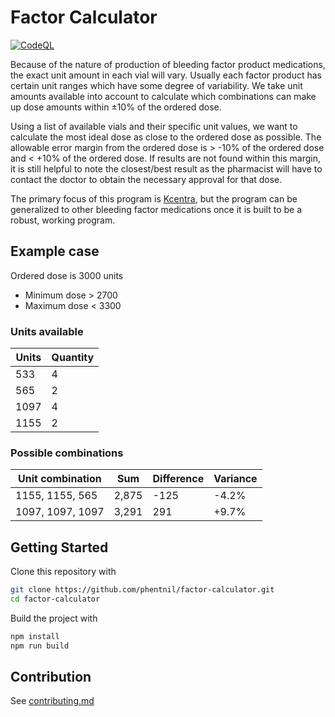 # Factor Calculator

[![CodeQL](https://github.com/phentnil/factor-calculator/actions/workflows/codeql-analysis.yml/badge.svg?branch=main)](https://github.com/phentnil/factor-calculator/actions/workflows/codeql-analysis.yml)

Because of the nature of production of bleeding factor product medications, the exact unit amount in each vial will vary. Usually each factor product has certain unit ranges which have some degree of variability. We take unit amounts available into account to calculate which combinations can make up dose amounts within ±10% of the ordered dose.

Using a list of available vials and their specific unit values, we want to calculate the most ideal dose as close to the ordered dose as possible. The allowable error margin from the ordered dose is > -10% of the ordered dose and < +10% of the ordered dose. If results are not found within this margin, it is still helpful to note the closest/best result as the pharmacist will have to contact the doctor to obtain the necessary approval for that dose.

The primary focus of this program is [Kcentra](https://www.kcentra.com/), but the program can be generalized to other bleeding factor medications once it is built to be a robust, working program.

## Example case

Ordered dose is 3000 units

- Minimum dose > 2700
- Maximum dose < 3300

### Units available

| Units | Quantity |
| ----- | -------- |
| 533   | 4        |
| 565   | 2        |
| 1097  | 4        |
| 1155  | 2        |

### Possible combinations

| Unit combination | Sum   | Difference | Variance |
| ---------------- | ----- | ---------- | -------- |
| 1155, 1155, 565  | 2,875 | -125       | -4.2%    |
| 1097, 1097, 1097 | 3,291 | 291        | +9.7%    |

## Getting Started

Clone this repository with

```sh
git clone https://github.com/phentnil/factor-calculator.git
cd factor-calculator
```

Build the project with

```sh
npm install
npm run build
```

## Contribution

See [contributing.md](/contributing.md)

